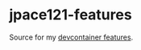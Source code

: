 # jpace121-features

Source for my [devcontainer features](https://github.com/devcontainers/features).
